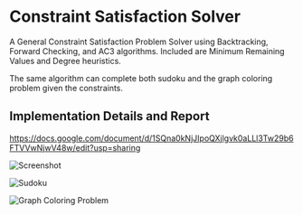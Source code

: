 # Constraint Satisfaction Solver
A General Constraint Satisfaction Problem Solver using Backtracking, Forward Checking, and AC3 algorithms. Included are Minimum Remaining Values and Degree heuristics.

The same algorithm can complete both sudoku and the graph coloring problem given the constraints.

## Implementation Details and Report

https://docs.google.com/document/d/1SQna0kNjJIpoQXjlgvk0aLLl3Tw29b6FTVVwNjwV48w/edit?usp=sharing

![Screenshot](https://o.quizlet.com/07c4l1gLUrUqVSCoFtMlSg.png)

![Sudoku](https://upload.wikimedia.org/wikipedia/commons/thumb/e/e0/Sudoku_Puzzle_by_L2G-20050714_standardized_layout.svg/1200px-Sudoku_Puzzle_by_L2G-20050714_standardized_layout.svg.png)

![Graph Coloring Problem](https://www.preprints.org/img/dyn_abstract_figures/2018/05/c1c5d5dca13ea16039306d2e2f88852c/graphical.v1.png)
